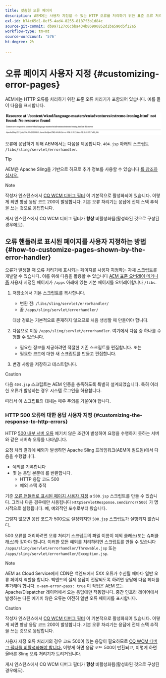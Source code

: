 ```yaml
---
title: 맞춤형 오류 페이지
description: AEM에는 사용자 지정할 수 있는 HTTP 오류를 처리하기 위한 표준 오류 처리기가 포함되어 있습니다.
exl-id: b74c65d1-8ef5-4ad4-8255-8187f3b1d84c
source-git-commit: db997127c6cbba434b86990852d1ba590d5f12a5
workflow-type: tm+mt
source-wordcount: '576'
ht-degree: 2%

---
```


# 오류 페이지 사용자 지정 {#customizing-error-pages}

AEM에는 HTTP 오류를 처리하기 위한 표준 오류 처리기가 포함되어 있습니다. 예를 들어 다음을 표시합니다.

![표준 오류 메시지](assets/error-message-standard.png)

오류에 응답하기 위해 AEM에서는 다음을 제공합니다. `404.jsp` 아래의 스크립트 `/libs/sling/servlet/errorhandler`.

>[!TIP]
>
>AEM은 Apache Sling을 기반으로 하므로 추가 정보를 사용할 수 있습니다 [를 참조하십시오.](https://sling.apache.org/documentation/the-sling-engine/errorhandling.html)

>[!NOTE]
>
>작성자 인스턴스에서 [CQ WCM 디버그 필터](/help/implementing/deploying/configuring-osgi.md) 이 기본적으로 활성화되어 있습니다. 이렇게 되면 항상 응답 코드 200이 발생합니다. 기본 오류 처리기는 응답에 전체 스택 추적을 쓰는 것으로 응답합니다.
>
>게시 인스턴스에서 CQ WCM 디버그 필터가 **항상** 비활성화됨(활성화된 것으로 구성된 경우에도).

## 오류 핸들러로 표시된 페이지를 사용자 지정하는 방법 {#how-to-customize-pages-shown-by-the-error-handler}

오류가 발생할 때 오류 처리기에 표시되는 페이지를 사용자 지정하는 자체 스크립트를 개발할 수 있습니다. 이를 위해 다음을 활용할 수 있습니다 [AEM 표준 오버레이 메커니즘](/help/implementing/developing/introduction/overlays.md) 사용자 지정된 페이지가 `/apps` 아래에 있는 기본 페이지를 오버레이합니다 `/libs`.

1. 저장소에서 기본 스크립트를 복사합니다.

   * 변환 전: `/libs/sling/servlet/errorhandler/`
   * 끝 `/apps/sling/servlet/errorhandler/`

   대상 경로는 기본적으로 존재하지 않으므로 처음 생성할 때 만들어야 합니다.

1. 다음으로 이동 `/apps/sling/servlet/errorhandler`. 여기에서 다음 중 하나를 수행할 수 있습니다.

   * 필요한 정보를 제공하려면 적절한 기존 스크립트를 편집합니다. 또는
   * 필요한 코드에 대한 새 스크립트를 만들고 편집합니다.

1. 변경 사항을 저장하고 테스트합니다.

>[!CAUTION]
>
>다음 `404.jsp` 스크립트는 AEM 인증을 충족하도록 특별히 설계되었습니다. 특히 이러한 오류가 발생하는 경우 시스템 로그인을 허용합니다.
>
>따라서 이 스크립트의 대체는 매우 주의를 기울여야 합니다.

### HTTP 500 오류에 대한 응답 사용자 지정 {#customizing-the-response-to-http-errors}

HTTP [500 내부 서버 오류](https://www.w3.org/Protocols/rfc2616/rfc2616-sec10.html) 예기치 않은 조건이 발생하여 요청을 수행하지 못하는 서버와 같은 서버측 오류를 나타냅니다.

요청 처리 결과에 예외가 발생하면 Apache Sling 프레임워크(AEM이 빌드됨)에서 다음을 수행합니다.

* 예외를 기록합니다
* 및 는 응답 본문에 를 반환합니다.
   * HTTP 응답 코드 500
   * 예외 스택 추적

기준 [오류 핸들러로 표시된 페이지 사용자 지정](#how-to-customize-pages-shown-by-the-error-handler) a `500.jsp` 스크립트를 만들 수 있습니다. 그러나 다음 경우에만 사용됩니다 `HttpServletResponse.sendError(500)` 가 명시적으로 실행됩니다. 예, 예외적인 포수로부터 왔습니다.

그렇지 않으면 응답 코드가 500으로 설정되지만 `500.jsp` 스크립트가 실행되지 않습니다.

500 오류를 처리하려면 오류 처리기 스크립트의 파일 이름이 예외 클래스(또는 슈퍼클래스)와 같아야 합니다. 이러한 모든 예외를 처리하려면 스크립트를 만들 수 있습니다 `/apps/sling/servlet/errorhandler/Throwable.jsp` 또는 `/apps/sling/servlet/errorhandler/Exception.jsp`.

>[!NOTE]
>
>AEM as Cloud Service에서 CDN은 백엔드에서 5XX 오류가 수신될 때마다 일반 오류 페이지 역할을 합니다. 백엔드의 실제 응답이 전달되도록 하려면 응답에 다음 헤더를 추가해야 합니다.
>`x-aem-error-pass: true`
>이 작업은 AEM 또는 Apache/Dispatcher 레이어에서 오는 응답에만 작동합니다. 중간 인프라 레이어에서 발생하는 다른 예기치 않은 오류는 여전히 일반 오류 페이지를 표시합니다.

>[!CAUTION]
>
>작성자 인스턴스에서 [CQ WCM 디버그 필터](/help/implementing/deploying/configuring-osgi.md) 이 기본적으로 활성화되어 있습니다. 이렇게 되면 항상 응답 코드 200이 발생합니다. 기본 오류 처리기는 응답에 전체 스택 추적을 쓰는 것으로 응답합니다.
>
>사용자 지정 오류 처리기의 경우 코드 500이 있는 응답이 필요하므로 [CQ WCM 디버그 필터를 비활성화해야 합니다.](/help/implementing/deploying/configuring-osgi.md) 이렇게 하면 응답 코드 500이 반환되고, 이렇게 하면 올바른 Sling 오류 처리기가 트리거됩니다.
>
>게시 인스턴스에서 CQ WCM 디버그 필터가 **항상** 비활성화됨(활성화된 것으로 구성된 경우에도).
